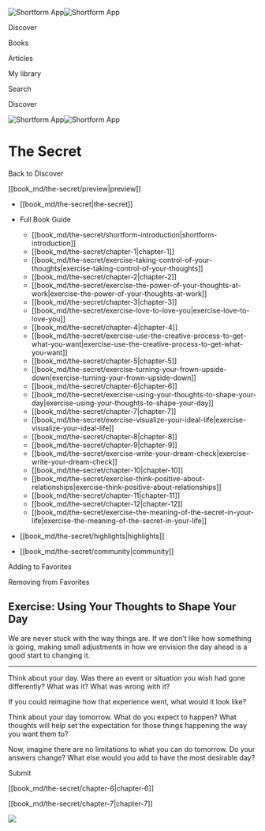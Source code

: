 ![Shortform App](/img/logo.36a2399e.svg)![Shortform App](/img/logo-dark.70c1b072.svg)

Discover

Books

Articles

My library

Search

Discover

![Shortform App](/img/logo.36a2399e.svg)![Shortform App](/img/logo-dark.70c1b072.svg)

# The Secret

Back to Discover

[[book_md/the-secret/preview|preview]]

  * [[book_md/the-secret|the-secret]]
  * Full Book Guide

    * [[book_md/the-secret/shortform-introduction|shortform-introduction]]
    * [[book_md/the-secret/chapter-1|chapter-1]]
    * [[book_md/the-secret/exercise-taking-control-of-your-thoughts|exercise-taking-control-of-your-thoughts]]
    * [[book_md/the-secret/chapter-2|chapter-2]]
    * [[book_md/the-secret/exercise-the-power-of-your-thoughts-at-work|exercise-the-power-of-your-thoughts-at-work]]
    * [[book_md/the-secret/chapter-3|chapter-3]]
    * [[book_md/the-secret/exercise-love-to-love-you|exercise-love-to-love-you]]
    * [[book_md/the-secret/chapter-4|chapter-4]]
    * [[book_md/the-secret/exercise-use-the-creative-process-to-get-what-you-want|exercise-use-the-creative-process-to-get-what-you-want]]
    * [[book_md/the-secret/chapter-5|chapter-5]]
    * [[book_md/the-secret/exercise-turning-your-frown-upside-down|exercise-turning-your-frown-upside-down]]
    * [[book_md/the-secret/chapter-6|chapter-6]]
    * [[book_md/the-secret/exercise-using-your-thoughts-to-shape-your-day|exercise-using-your-thoughts-to-shape-your-day]]
    * [[book_md/the-secret/chapter-7|chapter-7]]
    * [[book_md/the-secret/exercise-visualize-your-ideal-life|exercise-visualize-your-ideal-life]]
    * [[book_md/the-secret/chapter-8|chapter-8]]
    * [[book_md/the-secret/chapter-9|chapter-9]]
    * [[book_md/the-secret/exercise-write-your-dream-check|exercise-write-your-dream-check]]
    * [[book_md/the-secret/chapter-10|chapter-10]]
    * [[book_md/the-secret/exercise-think-positive-about-relationships|exercise-think-positive-about-relationships]]
    * [[book_md/the-secret/chapter-11|chapter-11]]
    * [[book_md/the-secret/chapter-12|chapter-12]]
    * [[book_md/the-secret/exercise-the-meaning-of-the-secret-in-your-life|exercise-the-meaning-of-the-secret-in-your-life]]
  * [[book_md/the-secret/highlights|highlights]]
  * [[book_md/the-secret/community|community]]



Adding to Favorites 

Removing from Favorites 

## Exercise: Using Your Thoughts to Shape Your Day

We are never stuck with the way things are. If we don’t like how something is going, making small adjustments in how we envision the day ahead is a good start to changing it.

* * *

Think about your day. Was there an event or situation you wish had gone differently? What was it? What was wrong with it?

If you could reimagine how that experience went, what would it look like?

Think about your day tomorrow. What do you expect to happen? What thoughts will help set the expectation for those things happening the way you want them to?

Now, imagine there are no limitations to what you can do tomorrow. Do your answers change? What else would you add to have the most desirable day?

Submit 

[[book_md/the-secret/chapter-6|chapter-6]]

[[book_md/the-secret/chapter-7|chapter-7]]

![](https://bat.bing.com/action/0?ti=56018282&Ver=2&mid=1f5430cc-0905-4dd8-88ca-14ebe3f9e73e&sid=1711133063fa11eebdec89a8b8ae3bbc&vid=171147a063fa11eea7440fcfeb230d96&vids=0&msclkid=N&pi=0&lg=en-US&sw=800&sh=600&sc=24&nwd=1&tl=Shortform%20%7C%20Book&p=https%3A%2F%2Fwww.shortform.com%2Fapp%2Fbook%2Fthe-secret%2Fexercise-using-your-thoughts-to-shape-your-day&r=&lt=497&evt=pageLoad&sv=1&rn=996949)
